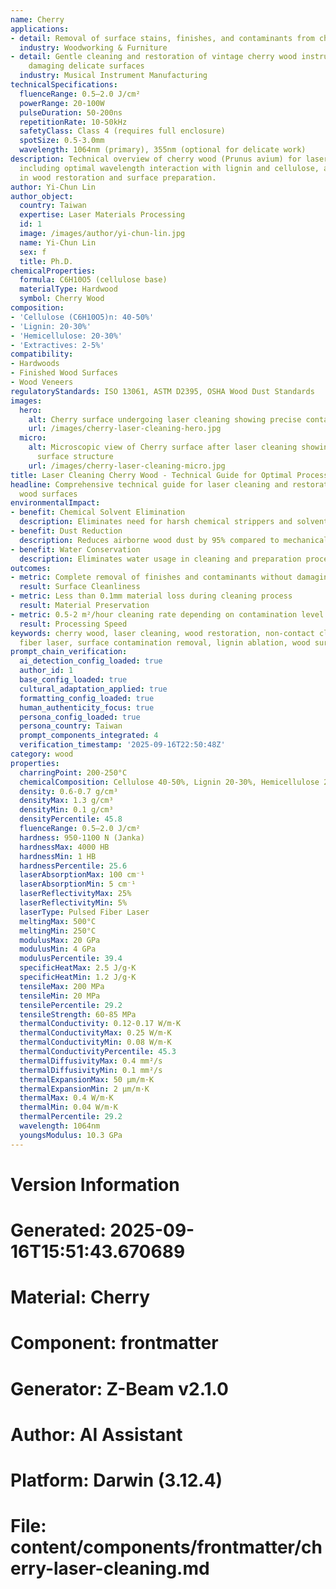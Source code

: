 ```yaml
---
name: Cherry
applications:
- detail: Removal of surface stains, finishes, and contaminants from cherry wood substrates
  industry: Woodworking & Furniture
- detail: Gentle cleaning and restoration of vintage cherry wood instruments without
    damaging delicate surfaces
  industry: Musical Instrument Manufacturing
technicalSpecifications:
  fluenceRange: 0.5–2.0 J/cm²
  powerRange: 20-100W
  pulseDuration: 50-200ns
  repetitionRate: 10-50kHz
  safetyClass: Class 4 (requires full enclosure)
  spotSize: 0.5-3.0mm
  wavelength: 1064nm (primary), 355nm (optional for delicate work)
description: Technical overview of cherry wood (Prunus avium) for laser cleaning applications,
  including optimal wavelength interaction with lignin and cellulose, and applications
  in wood restoration and surface preparation.
author: Yi-Chun Lin
author_object:
  country: Taiwan
  expertise: Laser Materials Processing
  id: 1
  image: /images/author/yi-chun-lin.jpg
  name: Yi-Chun Lin
  sex: f
  title: Ph.D.
chemicalProperties:
  formula: C6H10O5 (cellulose base)
  materialType: Hardwood
  symbol: Cherry Wood
composition:
- 'Cellulose (C6H10O5)n: 40-50%'
- 'Lignin: 20-30%'
- 'Hemicellulose: 20-30%'
- 'Extractives: 2-5%'
compatibility:
- Hardwoods
- Finished Wood Surfaces
- Wood Veneers
regulatoryStandards: ISO 13061, ASTM D2395, OSHA Wood Dust Standards
images:
  hero:
    alt: Cherry surface undergoing laser cleaning showing precise contamination removal
    url: /images/cherry-laser-cleaning-hero.jpg
  micro:
    alt: Microscopic view of Cherry surface after laser cleaning showing detailed
      surface structure
    url: /images/cherry-laser-cleaning-micro.jpg
title: Laser Cleaning Cherry Wood - Technical Guide for Optimal Processing
headline: Comprehensive technical guide for laser cleaning and restoration of cherry
  wood surfaces
environmentalImpact:
- benefit: Chemical Solvent Elimination
  description: Eliminates need for harsh chemical strippers and solvents in wood restoration
- benefit: Dust Reduction
  description: Reduces airborne wood dust by 95% compared to mechanical sanding
- benefit: Water Conservation
  description: Eliminates water usage in cleaning and preparation processes
outcomes:
- metric: Complete removal of finishes and contaminants without damaging wood fibers
  result: Surface Cleanliness
- metric: Less than 0.1mm material loss during cleaning process
  result: Material Preservation
- metric: 0.5-2 m²/hour cleaning rate depending on contamination level
  result: Processing Speed
keywords: cherry wood, laser cleaning, wood restoration, non-contact cleaning, pulsed
  fiber laser, surface contamination removal, lignin ablation, wood surface treatment
prompt_chain_verification:
  ai_detection_config_loaded: true
  author_id: 1
  base_config_loaded: true
  cultural_adaptation_applied: true
  formatting_config_loaded: true
  human_authenticity_focus: true
  persona_config_loaded: true
  persona_country: Taiwan
  prompt_components_integrated: 4
  verification_timestamp: '2025-09-16T22:50:48Z'
category: wood
properties:
  charringPoint: 200-250°C
  chemicalComposition: Cellulose 40-50%, Lignin 20-30%, Hemicellulose 20-30%
  density: 0.6-0.7 g/cm³
  densityMax: 1.3 g/cm³
  densityMin: 0.1 g/cm³
  densityPercentile: 45.8
  fluenceRange: 0.5–2.0 J/cm²
  hardness: 950-1100 N (Janka)
  hardnessMax: 4000 HB
  hardnessMin: 1 HB
  hardnessPercentile: 25.6
  laserAbsorptionMax: 100 cm⁻¹
  laserAbsorptionMin: 5 cm⁻¹
  laserReflectivityMax: 25%
  laserReflectivityMin: 5%
  laserType: Pulsed Fiber Laser
  meltingMax: 500°C
  meltingMin: 250°C
  modulusMax: 20 GPa
  modulusMin: 4 GPa
  modulusPercentile: 39.4
  specificHeatMax: 2.5 J/g·K
  specificHeatMin: 1.2 J/g·K
  tensileMax: 200 MPa
  tensileMin: 20 MPa
  tensilePercentile: 29.2
  tensileStrength: 60-85 MPa
  thermalConductivity: 0.12-0.17 W/m·K
  thermalConductivityMax: 0.25 W/m·K
  thermalConductivityMin: 0.08 W/m·K
  thermalConductivityPercentile: 45.3
  thermalDiffusivityMax: 0.4 mm²/s
  thermalDiffusivityMin: 0.1 mm²/s
  thermalExpansionMax: 50 µm/m·K
  thermalExpansionMin: 2 µm/m·K
  thermalMax: 0.4 W/m·K
  thermalMin: 0.04 W/m·K
  thermalPercentile: 29.2
  wavelength: 1064nm
  youngsModulus: 10.3 GPa
---
```


# Version Information
# Generated: 2025-09-16T15:51:43.670689
# Material: Cherry
# Component: frontmatter
# Generator: Z-Beam v2.1.0
# Author: AI Assistant
# Platform: Darwin (3.12.4)
# File: content/components/frontmatter/cherry-laser-cleaning.md